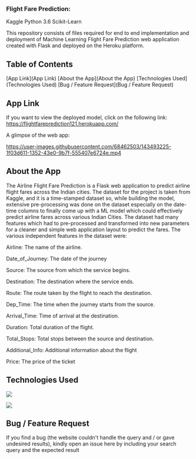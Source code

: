 ### Flight Fare Prediction:
Kaggle Python 3.6 Scikit-Learn

This repository consists of files required for end to end implementation and deployment of Machine Learning Flight Fare Prediction web application created with Flask and deployed on the Heroku platform.

## Table of Contents

[App Link](App Link)
[About the App](About the App)
[Technologies Used](Technologies Used)
[Bug / Feature Request](Bug / Feature Request)



## App Link
If you want to view the deployed model, click on the following link:
https://flightfareprediction121.herokuapp.com/

A glimpse of the web app:

https://user-images.githubusercontent.com/68462503/143493225-1f03d611-1352-43e0-9b7f-555407e6724e.mp4




## About the App

The Airline Flight Fare Prediction is a Flask web application to predict airline flight fares across the Indian cities. The dataset for the project is taken from Kaggle, and it is a time-stamped dataset so, while building the model, extensive pre-processing was done on the dataset especially on the date-time columns to finally come up with a ML model which could effectively predict airline fares across various Indian Cities. The dataset had many features which had to pre-processed and transformed into new parameters for a cleaner and simple web application layout to predict the fares. The various independent features in the dataset were:

Airline: The name of the airline.

Date_of_Journey: The date of the journey

Source: The source from which the service begins.

Destination: The destination where the service ends.

Route: The route taken by the flight to reach the destination.

Dep_Time: The time when the journey starts from the source.

Arrival_Time: Time of arrival at the destination.

Duration: Total duration of the flight.

Total_Stops: Total stops between the source and destination.

Additional_Info: Additional information about the flight

Price: The price of the ticket

## Technologies Used

![](https://www.google.com/imgres?imgurl=https%3A%2F%2Fwww.analyticsvidhya.com%2Fblog%2Fwp-content%2Fuploads%2F2015%2F01%2Fscikit-learn-logo.png&imgrefurl=https%3A%2F%2Fwww.analyticsvidhya.com%2Fblog%2F2015%2F01%2Fscikit-learn-python-machine-learning-tool%2F&tbnid=anGQML2qhPLCGM&vet=12ahUKEwiEyObEo7T0AhV7CLcAHadqD1IQMygEegUIARDWAQ..i&docid=yPhEUelEH6p7RM&w=566&h=202&itg=1&q=scikit%20learn&ved=2ahUKEwiEyObEo7T0AhV7CLcAHadqD1IQMygEegUIARDWAQ)

![](https://www.google.com/imgres?imgurl=https%3A%2F%2Fi.ytimg.com%2Fvi%2FL5sxEr77Yvo%2Fmaxresdefault.jpg&imgrefurl=https%3A%2F%2Fwww.youtube.com%2Fwatch%3Fv%3DL5sxEr77Yvo&tbnid=GBMZnosdkEwb3M&vet=12ahUKEwjW853vo7T0AhWHA7cAHQxbCzQQMygQegUIARDLAQ..i&docid=GvzsFJwFnWr2hM&w=1280&h=720&itg=1&q=random%20forest%20and%20scikit%20learn&ved=2ahUKEwjW853vo7T0AhWHA7cAHQxbCzQQMygQegUIARDLAQ)

## Bug / Feature Request
If you find a bug (the website couldn't handle the query and / or gave undesired results), kindly open an issue here by including your search query and the expected result

